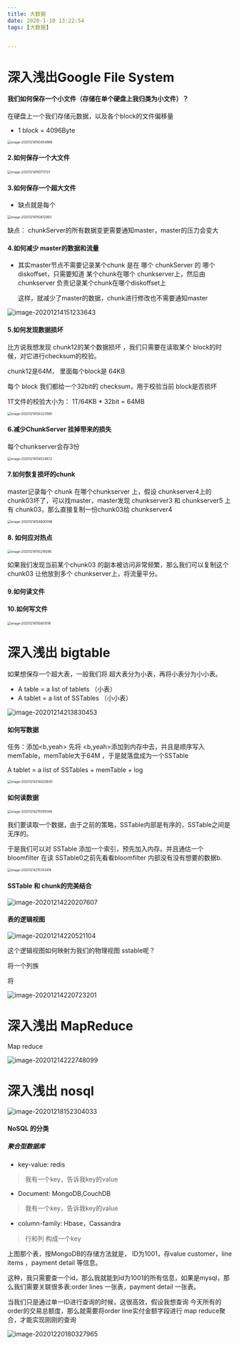 ```yaml
---
title: 大数据
date: 2020-1-10 13:22:54
tags: [大数据]


---
```





# 深入浅出Google File System

#### 我们如何保存一个小文件（存储在单个硬盘上我归类为小文件）？

在硬盘上一个我们存储元数据，以及各个block的文件偏移量

- 1 block = 4096Byte

<img src="http://guxiangflyimagebucket.oss-cn-beijing.aliyuncs.com/img/image-20201214150454966.png" alt="image-20201214150454966" style="zoom: 50%;" />



#### 2.如何保存一个大文件

<img src="http://guxiangflyimagebucket.oss-cn-beijing.aliyuncs.com/img/image-20201214150711727.png" alt="image-20201214150711727" style="zoom:50%;" />



#### 3.如何保存一个超大文件

- 缺点就是每个

<img src="http://guxiangflyimagebucket.oss-cn-beijing.aliyuncs.com/img/image-20201214150812993.png" alt="image-20201214150812993" style="zoom:50%;" />

缺点： chunkServer的所有数据变更需要通知master，master的压力会变大

#### 4.如何减少 master的数据和流量



- 其实master节点不需要记录某个chunk 是在 哪个 chunkServer 的 哪个 diskoffset，只需要知道 某个chunk在哪个 chunkserver上，然后由chunkserver 负责记录某个chunk在哪个diskoffset上

  这样，就减少了master的数据，chunk进行修改也不需要通知master

![image-20201214151233643](http://guxiangflyimagebucket.oss-cn-beijing.aliyuncs.com/img/image-20201214151233643.png)



#### 5.如何发现数据损坏

比方说我想发现 chunk12的某个数据损坏 ，我们只需要在读取某个 block的时候，对它进行checksum的校验。

chunk12是64M， 里面每个block是 64KB

每个 block 我们都给一个32bit的  checksum，用于校验当前 block是否损坏

1T文件的校验大小为： 1T/64KB * 32bit  = 64MB 





<img src="http://guxiangflyimagebucket.oss-cn-beijing.aliyuncs.com/img/image-20201214154323560.png" alt="image-20201214154323560" style="zoom:50%;" />





#### 6.减少ChunkServer 挂掉带来的损失

每个chunkserver会存3份

<img src="http://guxiangflyimagebucket.oss-cn-beijing.aliyuncs.com/img/image-20201214154524672.png" alt="image-20201214154524672" style="zoom:50%;" />

#### 7.如何恢复损坏的chunk

master记录每个 chunk 在哪个chunkserver 上，假设 chunkserver4上的 chunk03坏了，可以找master，master发现 chunkserver3 和 chunkserver5 上有 chunk03，那么直接复制一份chunk03给 chunkserver4

<img src="http://guxiangflyimagebucket.oss-cn-beijing.aliyuncs.com/img/image-20201214154800096.png" alt="image-20201214154800096" style="zoom:50%;" />





#### 8. 如何应对热点

<img src="http://guxiangflyimagebucket.oss-cn-beijing.aliyuncs.com/img/image-20201214155219286.png" alt="image-20201214155219286" style="zoom:50%;" />

如果我们发现当前某个chunk03 的副本被访问非常频繁，那么我们可以复制这个chunk03 让他放到多个 chunkserver上，将流量平分。



#### 9.如何读文件



#### 10.如何写文件

<img src="http://guxiangflyimagebucket.oss-cn-beijing.aliyuncs.com/img/image-20201214155801016.png" alt="image-20201214155801016" style="zoom:50%;" />  









# 深入浅出 bigtable



如果想保存一个超大表，一般我们将 超大表分为小表，再将小表分为小小表。

- A table =  a list of  tablets （小表）
- A tablet = a list of  SSTables （小小表）

![image-20201214213830453](http://guxiangflyimagebucket.oss-cn-beijing.aliyuncs.com/img/image-20201214213830453.png)





#### 如何写数据



任务：添加<b,yeah>  先将 <b,yeah>添加到内存中去，并且是顺序写入memTable，memTable大于64M ，于是就落盘成为一个SSTable

A tablet = a list of  SSTables  + memTable + log

<img src="http://guxiangflyimagebucket.oss-cn-beijing.aliyuncs.com/img/image-20201214214420645.png" alt="image-20201214214420645" style="zoom:50%;" />

#### 如何读数据

<img src="http://guxiangflyimagebucket.oss-cn-beijing.aliyuncs.com/img/image-20201214215555048.png" alt="image-20201214215555048" style="zoom:50%;" />





我们要读取一个数据，由于之前的策略，SSTable内部是有序的，SSTable之间是无序的。

于是我们可以对 SSTable 添加一个索引，预先加入内存。并且通估一个bloomfilter 在读 SSTable0之前先看看bloomfilter 内部没有没有想要的数据b.



<img src="http://guxiangflyimagebucket.oss-cn-beijing.aliyuncs.com/img/image-20201214215743414.png" alt="image-20201214215743414" style="zoom:50%;" />





#### SSTable 和 chunk的完美结合

![image-20201214220207607](http://guxiangflyimagebucket.oss-cn-beijing.aliyuncs.com/img/image-20201214220207607.png)





#### 表的逻辑视图

![image-20201214220521104](http://guxiangflyimagebucket.oss-cn-beijing.aliyuncs.com/img/image-20201214220521104.png)

这个逻辑视图如何映射为我们的物理视图 sstable呢？



将一个列族 

将

![image-20201214220723201](http://guxiangflyimagebucket.oss-cn-beijing.aliyuncs.com/img/image-20201214220723201.png)





# 深入浅出 MapReduce

Map reduce

![image-20201214222748099](http://guxiangflyimagebucket.oss-cn-beijing.aliyuncs.com/img/image-20201214222748099.png)





# 深入浅出 nosql

![image-20201218152304033](http://guxiangflyimagebucket.oss-cn-beijing.aliyuncs.com/img/image-20201218152304033.png)



#### NoSQL 的分类


##### 聚合型数据库
- key-value:  redis
> 我有一个key，告诉我key的value
- Document: MongoDB,CouchDB
> 我有一个key，告诉我key的value

- column-family: Hbase，Cassandra
> 行和列 构成一个key



上图那个表，按MongoDB的存储方法就是， ID为1001，存value  customer，line  items ，payment detail 等信息。

这种，我只需要查一个id，那么我就能到id为1001的所有信息，如果是mysql，那么我们需要关联很多表:order lines 一张表，payment detail 一张表。

当我们只是通过单一ID进行查询的时候，这很高效，假设我想查询 今天所有的 order的交易总额度，那么就需要将order line实付金额字段进行 map reduce聚合，才能实现刚刚的查询



![image-20201220180327965](http://guxiangflyimagebucket.oss-cn-beijing.aliyuncs.com/img/image-20201220180327965.png)

